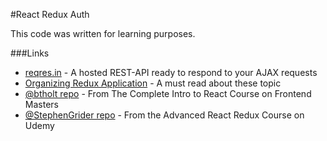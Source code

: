 #React Redux Auth

This code was written for learning purposes.

###Links

- [reqres.in](https://reqres.in/) - A hosted REST-API ready to respond to your AJAX requests
- [Organizing Redux Application](https://jaysoo.ca/2016/02/28/organizing-redux-application/) - A must read about these topic
- [@btholt repo](https://github.com/btholt/complete-intro-to-react-v4/) - From The Complete Intro to React Course on Frontend Masters
- [@StephenGrider repo](https://github.com/StephenGrider/AdvancedReduxCode) - From the Advanced React Redux Course on Udemy
